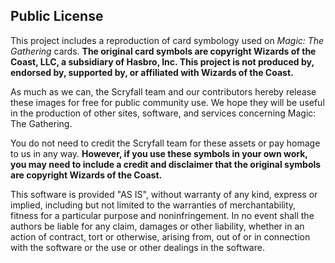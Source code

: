 ## Public License

This project includes a reproduction of card symbology used on _Magic: The Gathering_ cards. **The original card symbols are copyright Wizards of the Coast, LLC, a subsidiary of Hasbro, Inc. This project is not produced by, endorsed by, supported by, or affiliated with Wizards of the Coast.**

As much as we can, the Scryfall team and our contributors hereby release these images for free for public community use. We hope they will be useful in the production of other sites, software, and services concerning Magic: The Gathering.

You do not need to credit the Scryfall team for these assets or pay homage to us in any way. **However, if you use these symbols in your own work, you may need to include a credit and disclaimer that the original symbols are copyright Wizards of the Coast.**

This software is provided "AS IS", without warranty of any kind, express or implied, including but not limited to the warranties of merchantability, fitness for a particular purpose and noninfringement. In no event shall the authors be liable for any claim, damages or other liability, whether in an action of contract, tort or otherwise, arising from, out of or in connection with the software or the use or other dealings in the software.
